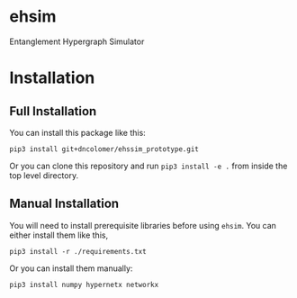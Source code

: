 # ehsim
Entanglement Hypergraph Simulator

# Installation

## Full Installation

You can install this package like this:

```shell
pip3 install git+dncolomer/ehssim_prototype.git
```

Or you can clone this repository and run `pip3 install -e .` from inside the top level directory.

## Manual Installation

You will need to install prerequisite libraries before using `ehsim`. You can either install them like this,

```shell
pip3 install -r ./requirements.txt
```

Or you can install them manually:

```shell
pip3 install numpy hypernetx networkx
```